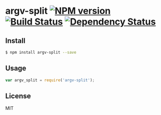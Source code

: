 # argv-split [![NPM version](https://badge.fury.io/js/argv-split.svg)](http://badge.fury.io/js/argv-split) [![Build Status](https://travis-ci.org/kaelzhang/node-argv-split.svg?branch=master)](https://travis-ci.org/kaelzhang/node-argv-split) [![Dependency Status](https://gemnasium.com/kaelzhang/node-argv-split.svg)](https://gemnasium.com/kaelzhang/node-argv-split)

<!-- description -->

## Install

```sh
$ npm install argv-split --save
```

## Usage

```js
var argv_split = require('argv-split');
```

## License

MIT
